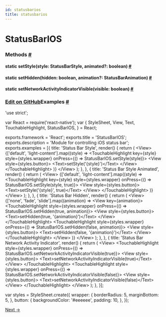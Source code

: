 ```yaml
---
id: statusbarios
title: statusbarios
---
```

<a id="content"></a><h1>StatusBarIOS</h1><div><div></div><span><h3><a class="anchor" name="methods"></a>Methods <a class="hash-link" href="#methods">#</a></h3><div class="props"><div class="prop"><h4 class="propTitle"><a class="anchor" name="setstyle"></a><span class="propType">static </span>setStyle<span class="propType">(style: StatusBarStyle, animated?: boolean)</span> <a class="hash-link" href="#setstyle">#</a></h4></div><div class="prop"><h4 class="propTitle"><a class="anchor" name="sethidden"></a><span class="propType">static </span>setHidden<span class="propType">(hidden: boolean, animation?: StatusBarAnimation)</span> <a class="hash-link" href="#sethidden">#</a></h4></div><div class="prop"><h4 class="propTitle"><a class="anchor" name="setnetworkactivityindicatorvisible"></a><span class="propType">static </span>setNetworkActivityIndicatorVisible<span class="propType">(visible: boolean)</span> <a class="hash-link" href="#setnetworkactivityindicatorvisible">#</a></h4></div></div></span></div><div><h3><a class="anchor" name="examples"></a><a class="edit-github" href="https://github.com/facebook/react-native/blob/master/Examples/UIExplorer/StatusBarIOSExample.js">Edit on GitHub</a>Examples <a class="hash-link" href="#examples">#</a></h3><div class="prism language-javascript"><span class="token string">'use strict'</span><span class="token punctuation">;</span>

<span class="token keyword">var</span> React <span class="token operator">=</span> <span class="token function">require<span class="token punctuation">(</span></span><span class="token string">'react-native'</span><span class="token punctuation">)</span><span class="token punctuation">;</span>
<span class="token keyword">var</span> <span class="token punctuation">{</span>
  StyleSheet<span class="token punctuation">,</span>
  View<span class="token punctuation">,</span>
  Text<span class="token punctuation">,</span>
  TouchableHighlight<span class="token punctuation">,</span>
  StatusBarIOS<span class="token punctuation">,</span>
<span class="token punctuation">}</span> <span class="token operator">=</span> React<span class="token punctuation">;</span>

exports<span class="token punctuation">.</span>framework <span class="token operator">=</span> <span class="token string">'React'</span><span class="token punctuation">;</span>
exports<span class="token punctuation">.</span>title <span class="token operator">=</span> <span class="token string">'StatusBarIOS'</span><span class="token punctuation">;</span>
exports<span class="token punctuation">.</span>description <span class="token operator">=</span> <span class="token string">'Module for controlling iOS status bar'</span><span class="token punctuation">;</span>
exports<span class="token punctuation">.</span>examples <span class="token operator">=</span> <span class="token punctuation">[</span><span class="token punctuation">{</span>
  title<span class="token punctuation">:</span> <span class="token string">'Status Bar Style'</span><span class="token punctuation">,</span>
  <span class="token function">render<span class="token punctuation">(</span></span><span class="token punctuation">)</span> <span class="token punctuation">{</span>
    <span class="token keyword">return</span> <span class="token punctuation">(</span>
      &lt;View<span class="token operator">&gt;</span>
        <span class="token punctuation">{</span><span class="token punctuation">[</span><span class="token string">'default'</span><span class="token punctuation">,</span> <span class="token string">'light-content'</span><span class="token punctuation">]</span><span class="token punctuation">.</span><span class="token function">map<span class="token punctuation">(</span></span><span class="token punctuation">(</span>style<span class="token punctuation">)</span> <span class="token operator">=</span><span class="token operator">&gt;</span>
          &lt;TouchableHighlight key<span class="token operator">=</span><span class="token punctuation">{</span>style<span class="token punctuation">}</span> style<span class="token operator">=</span><span class="token punctuation">{</span>styles<span class="token punctuation">.</span>wrapper<span class="token punctuation">}</span>
            onPress<span class="token operator">=</span><span class="token punctuation">{</span><span class="token punctuation">(</span><span class="token punctuation">)</span> <span class="token operator">=</span><span class="token operator">&gt;</span> StatusBarIOS<span class="token punctuation">.</span><span class="token function">setStyle<span class="token punctuation">(</span></span>style<span class="token punctuation">)</span><span class="token punctuation">}</span><span class="token operator">&gt;</span>
            &lt;View style<span class="token operator">=</span><span class="token punctuation">{</span>styles<span class="token punctuation">.</span>button<span class="token punctuation">}</span><span class="token operator">&gt;</span>
              &lt;Text<span class="token operator">&gt;</span><span class="token function">setStyle<span class="token punctuation">(</span></span><span class="token string">'{style}'</span><span class="token punctuation">)</span>&lt;<span class="token operator">/</span>Text<span class="token operator">&gt;</span>
            &lt;<span class="token operator">/</span>View<span class="token operator">&gt;</span>
          &lt;<span class="token operator">/</span>TouchableHighlight<span class="token operator">&gt;</span>
        <span class="token punctuation">)</span><span class="token punctuation">}</span>
      &lt;<span class="token operator">/</span>View<span class="token operator">&gt;</span>
    <span class="token punctuation">)</span><span class="token punctuation">;</span>
  <span class="token punctuation">}</span><span class="token punctuation">,</span>
<span class="token punctuation">}</span><span class="token punctuation">,</span> <span class="token punctuation">{</span>
  title<span class="token punctuation">:</span> <span class="token string">'Status Bar Style Animated'</span><span class="token punctuation">,</span>
  <span class="token function">render<span class="token punctuation">(</span></span><span class="token punctuation">)</span> <span class="token punctuation">{</span>
    <span class="token keyword">return</span> <span class="token punctuation">(</span>
      &lt;View<span class="token operator">&gt;</span>
        <span class="token punctuation">{</span><span class="token punctuation">[</span><span class="token string">'default'</span><span class="token punctuation">,</span> <span class="token string">'light-content'</span><span class="token punctuation">]</span><span class="token punctuation">.</span><span class="token function">map<span class="token punctuation">(</span></span><span class="token punctuation">(</span>style<span class="token punctuation">)</span> <span class="token operator">=</span><span class="token operator">&gt;</span>
          &lt;TouchableHighlight key<span class="token operator">=</span><span class="token punctuation">{</span>style<span class="token punctuation">}</span> style<span class="token operator">=</span><span class="token punctuation">{</span>styles<span class="token punctuation">.</span>wrapper<span class="token punctuation">}</span>
            onPress<span class="token operator">=</span><span class="token punctuation">{</span><span class="token punctuation">(</span><span class="token punctuation">)</span> <span class="token operator">=</span><span class="token operator">&gt;</span> StatusBarIOS<span class="token punctuation">.</span><span class="token function">setStyle<span class="token punctuation">(</span></span>style<span class="token punctuation">,</span> <span class="token boolean">true</span><span class="token punctuation">)</span><span class="token punctuation">}</span><span class="token operator">&gt;</span>
            &lt;View style<span class="token operator">=</span><span class="token punctuation">{</span>styles<span class="token punctuation">.</span>button<span class="token punctuation">}</span><span class="token operator">&gt;</span>
              &lt;Text<span class="token operator">&gt;</span><span class="token function">setStyle<span class="token punctuation">(</span></span><span class="token string">'{style}'</span><span class="token punctuation">,</span> <span class="token boolean">true</span><span class="token punctuation">)</span>&lt;<span class="token operator">/</span>Text<span class="token operator">&gt;</span>
            &lt;<span class="token operator">/</span>View<span class="token operator">&gt;</span>
          &lt;<span class="token operator">/</span>TouchableHighlight<span class="token operator">&gt;</span>
        <span class="token punctuation">)</span><span class="token punctuation">}</span>
      &lt;<span class="token operator">/</span>View<span class="token operator">&gt;</span>
    <span class="token punctuation">)</span><span class="token punctuation">;</span>
  <span class="token punctuation">}</span><span class="token punctuation">,</span>
<span class="token punctuation">}</span><span class="token punctuation">,</span> <span class="token punctuation">{</span>
  title<span class="token punctuation">:</span> <span class="token string">'Status Bar Hidden'</span><span class="token punctuation">,</span>
  <span class="token function">render<span class="token punctuation">(</span></span><span class="token punctuation">)</span> <span class="token punctuation">{</span>
    <span class="token keyword">return</span> <span class="token punctuation">(</span>
      &lt;View<span class="token operator">&gt;</span>
        <span class="token punctuation">{</span><span class="token punctuation">[</span><span class="token string">'none'</span><span class="token punctuation">,</span> <span class="token string">'fade'</span><span class="token punctuation">,</span> <span class="token string">'slide'</span><span class="token punctuation">]</span><span class="token punctuation">.</span><span class="token function">map<span class="token punctuation">(</span></span><span class="token punctuation">(</span>animation<span class="token punctuation">)</span> <span class="token operator">=</span><span class="token operator">&gt;</span>
          &lt;View key<span class="token operator">=</span><span class="token punctuation">{</span>animation<span class="token punctuation">}</span><span class="token operator">&gt;</span>
            &lt;TouchableHighlight style<span class="token operator">=</span><span class="token punctuation">{</span>styles<span class="token punctuation">.</span>wrapper<span class="token punctuation">}</span>
              onPress<span class="token operator">=</span><span class="token punctuation">{</span><span class="token punctuation">(</span><span class="token punctuation">)</span> <span class="token operator">=</span><span class="token operator">&gt;</span> StatusBarIOS<span class="token punctuation">.</span><span class="token function">setHidden<span class="token punctuation">(</span></span><span class="token boolean">true</span><span class="token punctuation">,</span> animation<span class="token punctuation">)</span><span class="token punctuation">}</span><span class="token operator">&gt;</span>
              &lt;View style<span class="token operator">=</span><span class="token punctuation">{</span>styles<span class="token punctuation">.</span>button<span class="token punctuation">}</span><span class="token operator">&gt;</span>
                &lt;Text<span class="token operator">&gt;</span><span class="token function">setHidden<span class="token punctuation">(</span></span><span class="token boolean">true</span><span class="token punctuation">,</span> <span class="token string">'{animation}'</span><span class="token punctuation">)</span>&lt;<span class="token operator">/</span>Text<span class="token operator">&gt;</span>
              &lt;<span class="token operator">/</span>View<span class="token operator">&gt;</span>
            &lt;<span class="token operator">/</span>TouchableHighlight<span class="token operator">&gt;</span>
            &lt;TouchableHighlight style<span class="token operator">=</span><span class="token punctuation">{</span>styles<span class="token punctuation">.</span>wrapper<span class="token punctuation">}</span>
              onPress<span class="token operator">=</span><span class="token punctuation">{</span><span class="token punctuation">(</span><span class="token punctuation">)</span> <span class="token operator">=</span><span class="token operator">&gt;</span> StatusBarIOS<span class="token punctuation">.</span><span class="token function">setHidden<span class="token punctuation">(</span></span><span class="token boolean">false</span><span class="token punctuation">,</span> animation<span class="token punctuation">)</span><span class="token punctuation">}</span><span class="token operator">&gt;</span>
              &lt;View style<span class="token operator">=</span><span class="token punctuation">{</span>styles<span class="token punctuation">.</span>button<span class="token punctuation">}</span><span class="token operator">&gt;</span>
                &lt;Text<span class="token operator">&gt;</span><span class="token function">setHidden<span class="token punctuation">(</span></span><span class="token boolean">false</span><span class="token punctuation">,</span> <span class="token string">'{animation}'</span><span class="token punctuation">)</span>&lt;<span class="token operator">/</span>Text<span class="token operator">&gt;</span>
              &lt;<span class="token operator">/</span>View<span class="token operator">&gt;</span>
            &lt;<span class="token operator">/</span>TouchableHighlight<span class="token operator">&gt;</span>
          &lt;<span class="token operator">/</span>View<span class="token operator">&gt;</span>
        <span class="token punctuation">)</span><span class="token punctuation">}</span>
      &lt;<span class="token operator">/</span>View<span class="token operator">&gt;</span>
    <span class="token punctuation">)</span><span class="token punctuation">;</span>
  <span class="token punctuation">}</span><span class="token punctuation">,</span>
<span class="token punctuation">}</span><span class="token punctuation">,</span> <span class="token punctuation">{</span>
  title<span class="token punctuation">:</span> <span class="token string">'Status Bar Network Activity Indicator'</span><span class="token punctuation">,</span>
  <span class="token function">render<span class="token punctuation">(</span></span><span class="token punctuation">)</span> <span class="token punctuation">{</span>
    <span class="token keyword">return</span> <span class="token punctuation">(</span>
      &lt;View<span class="token operator">&gt;</span>
        &lt;TouchableHighlight style<span class="token operator">=</span><span class="token punctuation">{</span>styles<span class="token punctuation">.</span>wrapper<span class="token punctuation">}</span>
          onPress<span class="token operator">=</span><span class="token punctuation">{</span><span class="token punctuation">(</span><span class="token punctuation">)</span> <span class="token operator">=</span><span class="token operator">&gt;</span> StatusBarIOS<span class="token punctuation">.</span><span class="token function">setNetworkActivityIndicatorVisible<span class="token punctuation">(</span></span><span class="token boolean">true</span><span class="token punctuation">)</span><span class="token punctuation">}</span><span class="token operator">&gt;</span>
          &lt;View style<span class="token operator">=</span><span class="token punctuation">{</span>styles<span class="token punctuation">.</span>button<span class="token punctuation">}</span><span class="token operator">&gt;</span>
            &lt;Text<span class="token operator">&gt;</span><span class="token function">setNetworkActivityIndicatorVisible<span class="token punctuation">(</span></span><span class="token boolean">true</span><span class="token punctuation">)</span>&lt;<span class="token operator">/</span>Text<span class="token operator">&gt;</span>
          &lt;<span class="token operator">/</span>View<span class="token operator">&gt;</span>
        &lt;<span class="token operator">/</span>TouchableHighlight<span class="token operator">&gt;</span>
        &lt;TouchableHighlight style<span class="token operator">=</span><span class="token punctuation">{</span>styles<span class="token punctuation">.</span>wrapper<span class="token punctuation">}</span>
          onPress<span class="token operator">=</span><span class="token punctuation">{</span><span class="token punctuation">(</span><span class="token punctuation">)</span> <span class="token operator">=</span><span class="token operator">&gt;</span> StatusBarIOS<span class="token punctuation">.</span><span class="token function">setNetworkActivityIndicatorVisible<span class="token punctuation">(</span></span><span class="token boolean">false</span><span class="token punctuation">)</span><span class="token punctuation">}</span><span class="token operator">&gt;</span>
          &lt;View style<span class="token operator">=</span><span class="token punctuation">{</span>styles<span class="token punctuation">.</span>button<span class="token punctuation">}</span><span class="token operator">&gt;</span>
            &lt;Text<span class="token operator">&gt;</span><span class="token function">setNetworkActivityIndicatorVisible<span class="token punctuation">(</span></span><span class="token boolean">false</span><span class="token punctuation">)</span>&lt;<span class="token operator">/</span>Text<span class="token operator">&gt;</span>
          &lt;<span class="token operator">/</span>View<span class="token operator">&gt;</span>
        &lt;<span class="token operator">/</span>TouchableHighlight<span class="token operator">&gt;</span>
      &lt;<span class="token operator">/</span>View<span class="token operator">&gt;</span>
    <span class="token punctuation">)</span><span class="token punctuation">;</span>
  <span class="token punctuation">}</span><span class="token punctuation">,</span>
<span class="token punctuation">}</span><span class="token punctuation">]</span><span class="token punctuation">;</span>

<span class="token keyword">var</span> styles <span class="token operator">=</span> StyleSheet<span class="token punctuation">.</span><span class="token function">create<span class="token punctuation">(</span></span><span class="token punctuation">{</span>
  wrapper<span class="token punctuation">:</span> <span class="token punctuation">{</span>
    borderRadius<span class="token punctuation">:</span> <span class="token number">5</span><span class="token punctuation">,</span>
    marginBottom<span class="token punctuation">:</span> <span class="token number">5</span><span class="token punctuation">,</span>
  <span class="token punctuation">}</span><span class="token punctuation">,</span>
  button<span class="token punctuation">:</span> <span class="token punctuation">{</span>
    backgroundColor<span class="token punctuation">:</span> <span class="token string">'#eeeeee'</span><span class="token punctuation">,</span>
    padding<span class="token punctuation">:</span> <span class="token number">10</span><span class="token punctuation">,</span>
  <span class="token punctuation">}</span><span class="token punctuation">,</span>
<span class="token punctuation">}</span><span class="token punctuation">)</span><span class="token punctuation">;</span></div></div><div class="docs-prevnext"><a class="docs-next" href="stylesheet.html#content">Next →</a></div>